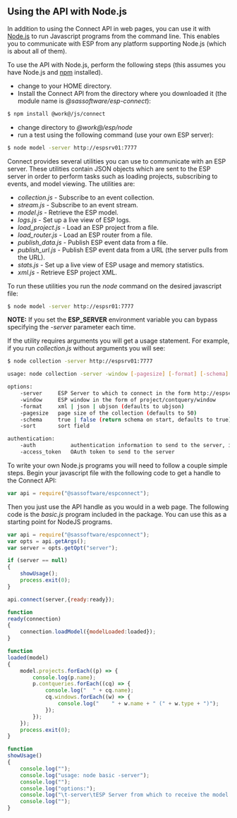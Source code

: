 ## Using the API with Node.js
In addition to using the Connect API in web pages, you can use it 
with [Node.js](http://www.nodejs.org) to run Javascript programs from the command
line. This enables you to communicate with ESP from any platform supporting Node.js (which is about all of them). 

To use the API with Node.js, perform the following steps (this assumes you have Node.js and [npm](https://www.npmjs.com) installed).
* change to your HOME directory.
* Install the Connect API from the directory where you downloaded it (the module name is *@sassoftware/esp-connect*):

```sh
$ npm install @work@/js/connect
```
* change directory to *@work@/esp/node*
* run a test using the following command (use your own ESP server):

```sh
$ node model -server http://espsrv01:7777
```

Connect provides several utilities you can use to communicate with an ESP server. These utilities contain JSON objects which are sent to the ESP server in order to perform tasks such
as loading projects, subscribing to events, and model viewing. The utilities are:
* *collection.js* - Subscribe to an event collection.</li>
* *stream.js* - Subscribe to an event stream.</li>
* *model.js* - Retrieve the ESP model.</li>
* *logs.js* - Set up a live view of ESP logs.</li>
* *load_project.js* - Load an ESP project from a file.</li>
* *load_router.js* - Load an ESP router from a file.</li>
* *publish_data.js* - Publish ESP event data from a file.</li>
* *publish_url.js* - Publish ESP event data from a URL (the server pulls from the URL).</li>
* *stats.js* - Set up a live view of ESP usage and memory statistics.</li>
* *xml.js* - Retrieve ESP project XML.

To run these utilities you run the *node* command on the desired javascript file:

```sh
$ node model -server http://espsr01:7777
```

**NOTE:** If you set the **ESP_SERVER** environment variable you can bypass specifying the *-server* parameter each time.

If the utility requires arguments you will get a usage statement. For example, if you run *collection.js* without arguments you will see:

```sh
$ node collection -server http://espsrv01:7777

usage: node collection -server -window [-pagesize] [-format] [-schema]

options:
	-server     ESP Server to which to connect in the form http://espserver:7777
	-window     ESP window in the form of project/contquery/window
	-format     xml | json | ubjson (defaults to ubjson)
	-pagesize   page size of the collection (defaults to 50)
	-schema     true | false (return schema on start, defaults to true)
	-sort       sort field

authentication:
	-auth		    authentication information to send to the server, i.e. Bearer <token> or Basic <credentials>
	-access_token	OAuth token to send to the server
```

To write your own Node.js programs you will need to follow a couple simple steps. Begin your javascript file with the following code to get a 
handle to the Connect API:

```javascript
var api = require("@sassoftware/espconnect");
```

Then you just use the API handle as you would in a web page. The following code is the *basic.js* program included in the package. You can 
use this as a starting point for NodeJS programs.
```javascript
var api = require("@sassoftware/espconnect");
var opts = api.getArgs();
var server = opts.getOpt("server");

if (server == null)
{
    showUsage();
    process.exit(0);
}

api.connect(server,{ready:ready});

function
ready(connection)
{
    connection.loadModel({modelLoaded:loaded});
}

function
loaded(model)
{
    model.projects.forEach((p) => {
        console.log(p.name);
        p.contqueries.forEach((cq) => {
            console.log("  " + cq.name);
            cq.windows.forEach((w) => {
                console.log("    " + w.name + " (" + w.type + ")");
            });
        });
    });
    process.exit(0);
}

function
showUsage()
{
    console.log("");
    console.log("usage: node basic -server");
    console.log("");
    console.log("options:");
    console.log("\t-server\tESP Server from which to receive the model (in the form http://espserver:7777)");
    console.log("");
}
```
